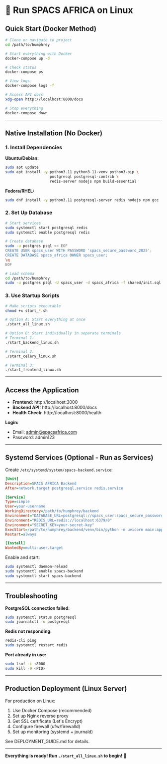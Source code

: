 # 🐧 Run SPACS AFRICA on Linux

## Quick Start (Docker Method)

```bash
# Clone or navigate to project
cd /path/to/humphrey

# Start everything with Docker
docker-compose up -d

# Check status
docker-compose ps

# View logs
docker-compose logs -f

# Access API docs
xdg-open http://localhost:8000/docs

# Stop everything
docker-compose down
```

---

## Native Installation (No Docker)

### 1. Install Dependencies

**Ubuntu/Debian:**
```bash
sudo apt update
sudo apt install -y python3.11 python3.11-venv python3-pip \
                    postgresql postgresql-contrib \
                    redis-server nodejs npm build-essential
```

**Fedora/RHEL:**
```bash
sudo dnf install -y python3.11 postgresql-server redis nodejs npm gcc
```

### 2. Set Up Database

```bash
# Start services
sudo systemctl start postgresql redis
sudo systemctl enable postgresql redis

# Create database
sudo -u postgres psql << EOF
CREATE USER spacs_user WITH PASSWORD 'spacs_secure_password_2025';
CREATE DATABASE spacs_africa OWNER spacs_user;
\q
EOF

# Load schema
cd /path/to/humphrey
sudo -u postgres psql -U spacs_user -d spacs_africa -f shared/init.sql
```

### 3. Use Startup Scripts

```bash
# Make scripts executable
chmod +x start_*.sh

# Option A: Start everything at once
./start_all_linux.sh

# Option B: Start individually in separate terminals
# Terminal 1:
./start_backend_linux.sh

# Terminal 2:
./start_celery_linux.sh

# Terminal 3:
./start_frontend_linux.sh
```

---

## Access the Application

- **Frontend:** http://localhost:3000
- **Backend API:** http://localhost:8000/docs
- **Health Check:** http://localhost:8000/health

**Login:**
- Email: admin@spacsafrica.com
- Password: admin123

---

## Systemd Services (Optional - Run as Services)

Create `/etc/systemd/system/spacs-backend.service`:

```ini
[Unit]
Description=SPACS AFRICA Backend
After=network.target postgresql.service redis.service

[Service]
Type=simple
User=your-username
WorkingDirectory=/path/to/humphrey/backend
Environment="DATABASE_URL=postgresql://spacs_user:spacs_secure_password_2025@localhost:5432/spacs_africa"
Environment="REDIS_URL=redis://localhost:6379/0"
Environment="SECRET_KEY=your-secret-key"
ExecStart=/path/to/humphrey/backend/venv/bin/python -m uvicorn main:app --host 0.0.0.0 --port 8000
Restart=always

[Install]
WantedBy=multi-user.target
```

Enable and start:
```bash
sudo systemctl daemon-reload
sudo systemctl enable spacs-backend
sudo systemctl start spacs-backend
```

---

## Troubleshooting

**PostgreSQL connection failed:**
```bash
sudo systemctl status postgresql
sudo journalctl -u postgresql
```

**Redis not responding:**
```bash
redis-cli ping
sudo systemctl restart redis
```

**Port already in use:**
```bash
sudo lsof -i :8000
sudo kill -9 <PID>
```

---

## Production Deployment (Linux Server)

For production on Linux:

1. Use Docker Compose (recommended)
2. Set up Nginx reverse proxy
3. Get SSL certificate (Let's Encrypt)
4. Configure firewall (ufw/firewalld)
5. Set up monitoring (systemd + journald)

See DEPLOYMENT_GUIDE.md for details.

---

**Everything is ready! Run `./start_all_linux.sh` to begin!** 🚀

